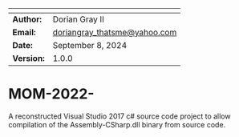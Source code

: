 | <!--     --> | <!--                     --> |
| ------------ | ---------------------------- |
| **Author:**  | Dorian Gray II               |
| **Email:**   | doriangray_thatsme@yahoo.com |
| **Date:**    | September 8, 2024            |
| **Version:** | 1.0.0                        |

# MOM-2022-

A reconstructed Visual Studio 2017 c# source code project to allow compilation of the Assembly-CSharp.dll binary from source code.


